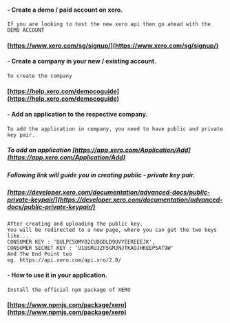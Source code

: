 #### - Create a demo / paid account on xero.


```
If you are looking to test the new xero api then go ahead with the DEMO ACCOUNT
```
#### [https://www.xero.com/sg/signup/](https://www.xero.com/sg/signup/)

#### - Create a company in your new / existing account.

```
To create the company
```
#### [https://help.xero.com/democoguide](https://help.xero.com/democoguide)

#### - Add an application to the respective company.

```
To add the application in company, you need to have public and private key pair.
```
##### To add an application [https://app.xero.com/Application/Add](https://app.xero.com/Application/Add)

##### Following link will guide you in creating public - private key pair.

##### [https://developer.xero.com/documentation/advanced-docs/public-private-keypair/](https://developer.xero.com/documentation/advanced-docs/public-private-keypair/)

```
After creating and uploading the public key.
You will be redirected to a new page, where you can get the two keys like...
CONSUMER KEY : 'DULPCSOMYO2CUDGDLD9UVYEEREEEJK',
CONSUMER SECRET KEY : 'U1USRUJZF5GMJNJTKAOJHKEEP5AT9W'
And The End Point too
eg. https://api.xero.com/api.xro/2.0/
```

#### - How to use it in your application.
 ```
 Install the official npm package of XERO
 ```
 #### [https://www.npmjs.com/package/xero](https://www.npmjs.com/package/xero)
